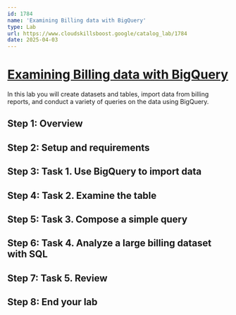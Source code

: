 ```yaml
---
id: 1784
name: 'Examining Billing data with BigQuery'
type: Lab
url: https://www.cloudskillsboost.google/catalog_lab/1784
date: 2025-04-03
---
```


# [Examining Billing data with BigQuery](https://www.cloudskillsboost.google/catalog_lab/1784)

In this lab you will create datasets and tables, import data from billing reports, and conduct a variety of queries on the data using BigQuery.

## Step 1: Overview

## Step 2: Setup and requirements

## Step 3: Task 1. Use BigQuery to import data

## Step 4: Task 2. Examine the table

## Step 5: Task 3. Compose a simple query

## Step 6: Task 4. Analyze a large billing dataset with SQL

## Step 7: Task 5. Review

## Step 8: End your lab
